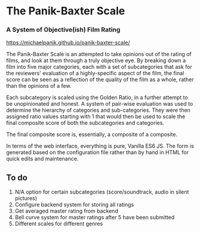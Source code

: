 # The Panik-Baxter Scale
### A System of Objective(ish) Film Rating

https://michaelpanik.github.io/panik-baxter-scale/

The Panik-Baxter Scale is an attempted to take opinions out of the rating of films, and look at them through a truly objective eye. By breaking down a film into five major categories, each with a set of subcategories that ask for the reviewers' evaluation of a highly-specific aspect of the film, the final score can be seen as a reflection of the quality of the film as a whole, rather than the opinions of a few.

Each subcategory is scaled using the Golden Ratio, in a further attempt to be unopinionated and honest. A system of pair-wise evaluation was used to determine the hierarchy of categories and sub-categories. They were then assigned ratio values starting with 1 that would then be used to scale the final composite score of both the subcategories and categories.

The final composite score is, essentially, a composite of a composite.

In terms of the web interface, everything is pure, Vanilla ES6 JS. The form is generated based on the configuration file rather than by hand in HTML for quick edits and maintenance.

## To do
1. N/A option for certain subcategories (score/soundtrack, audio in silent pictures)
1. Configure backend system for storing all ratings
1. Get averaged master rating from backend
1. Bell curve system for master ratings after 5 have been submitted
1. Different scales for different genres
